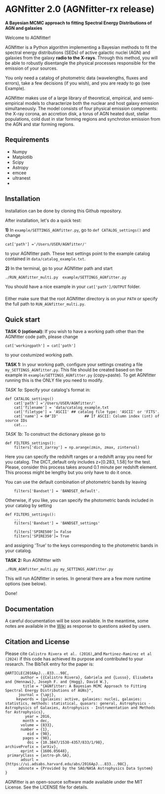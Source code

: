 AGNfitter 2.0 (AGNfitter-rx release)
========
**A Bayesian MCMC approach to fitting Spectral Energy Distributions of AGN and galaxies**

Welcome to AGNfitter! 

AGNfitter is a Python algorithm implementing a Bayesian methods to fit the spectral energy distributions (SEDs) of active galactic nuclei (AGN) and galaxies from the galaxy **radio to the X-rays**.
Through this method, you will be able to robustly disentangle the physical processes responsible for the emission of your sources.

You only need a catalog of photometric data (wavelengths, fluxes and errors), take a few decisions (if you wish), and you are ready to go (see Example).

AGNfitter makes use of a large library of theoretical, empirical, and semi-empirical models to characterize both the nuclear and host galaxy emission simultaneously. The model consists of four physical emission components: the X-ray corona, an accretion disk, a torus of AGN heated dust, stellar populations, cold dust in star forming regions and synchroton emission from the AGN and star forming regions.  


Requirements
-------------

* Numpy 
* Matplotlib
* Scipy
* Astropy 
* emcee
* ultranest
* 

Installation
----------------

Installation can be done by cloning this Github repository.

After installation, let's do a quick test:

**1)** In `example/SETTINGS_AGNfitter.py`, go to `def CATALOG_settings()` and change 

    cat['path'] ='/Users/USER/AGNfitter/'
    
to your AGNfitter path. These test settings point to the example catalog contained in  `data/catalog_example.txt`.
    
**2)** In the terminal, go to your AGNfitter path  and start

    ./RUN_AGNfitter_multi.py  example/SETTINGS_AGNfitter.py
    
You should have a nice example in your `cat['path']/OUTPUT` folder. 

###
Either make sure that the root AGNfitter directory is on your `PATH` or specify the full path to `RUN_AGNfitter_multi.py`.
###

Quick start
------------

**TASK 0 (optional):** If you wish to have a working path other than the AGNfitter code path, please change 

    cat['workingpath'] = cat['path']
    
to your costumized working path.


**TASK 1:** In your working path, configure your settings creating a file `my_SETTINGS_AGNfitter.py`.
This file should be created based on the example in `example/SETTINGS_AGNfitter.py` (copy+paste).
To get AGNfitter running this is the ONLY file you need to modify.

*TASK 1a:* Specify your catalog's format in:

    def CATALOG_settings()
        cat['path'] ='/Users/USER/AGNfitter/'
        cat['filename'] = 'data/catalog_example.txt
        cat['filetype'] = 'ASCII' ## catalog file type: 'ASCII' or 'FITS'. 
        cat['name'] = 0#'ID'            ## If ASCII: Column index (int) of source IDs
        cat...

*TASK 1b:* To construct the dictionary  please go to

    def FILTERS_settings():
        filters['dict_zarray'] = np.arange(zmin, zmax, zinterval)

Here you can specify the redshift ranges or a redshift array you need for you catalog.
The DICT_default only includes z=[0.283, 1.58] for the test. 
Please, consider this process takes around 0.1 minute per redshift element.
This process might be lengthy but you only have to do it once.

You can use the default combination of photometric bands by leaving

        filters['Bandset'] = 'BANDSET_default'.

Otherwise, if you like, you can specify the photometric bands included in your catalog by setting 

    def FILTERS_settings():
        ...
        filters['Bandset'] = 'BANDSET_settings' 
        
        filters['SPIRE500']= False
        filters['SPIRE350']= True        

and assigning 'True' to the keys corresponding to the photometric bands in your catalog.
    
    
**TASK 2:** Run AGNfitter with

    ./RUN_AGNfitter_multi.py my_SETTINGS_AGNfitter.py
   
This will run AGNfitter in series. In general there are a few more runtime options (see below).

Done!  

Documentation
----------------
A careful documentation will be soon available. In the meantime, some notes are available in the [Wiki](https://github.com/GabrielaCR/AGNfitter/wiki) as response to questions asked by users.

Citation and License
----------------
Please cite `Calistro Rivera et al. (2016)`_and `Martinez-Ramirez et al (2024)` if this code has achieved its purpose and contributed to your
research. 
The BibTeX entry for the paper is:

    @ARTICLE{2016ApJ...833...98C,
           author = {{Calistro Rivera}, Gabriela and {Lusso}, Elisabeta and {Hennawi}, Joseph F. and {Hogg}, David W.},
            title = "{AGNfitter: A Bayesian MCMC Approach to Fitting Spectral Energy Distributions of AGNs}",
          journal = {\apj},
         keywords = {galaxies: active, galaxies: nuclei, galaxies: statistics, methods: statistical, quasars: general, Astrophysics - Astrophysics of Galaxies, Astrophysics - Instrumentation and Methods for Astrophysics},
             year = 2016,
            month = dec,
           volume = {833},
           number = {1},
              eid = {98},
            pages = {98},
              doi = {10.3847/1538-4357/833/1/98},
    archivePrefix = {arXiv},
           eprint = {1606.05648},
     primaryClass = {astro-ph.GA},
           adsurl = {https://ui.adsabs.harvard.edu/abs/2016ApJ...833...98C},
          adsnote = {Provided by the SAO/NASA Astrophysics Data System}
    }

AGNfitter is an open-source software made available under the MIT License. See
the LICENSE file for details.
